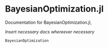 # BayesianOptimization.jl

Documentation for BayesianOptimization.jl, 


*Insert necessary docs whereever necessary*


```@docs
BayesianOptimization
```
